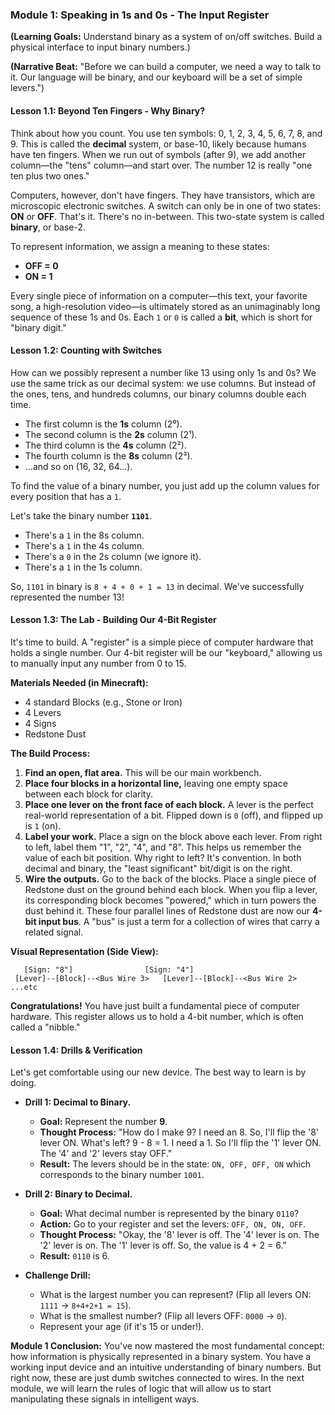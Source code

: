 ### **Module 1: Speaking in 1s and 0s - The Input Register**

**(Learning Goals:** Understand binary as a system of on/off switches. Build a physical interface to input binary numbers.)

**(Narrative Beat:** "Before we can build a computer, we need a way to talk to it. Our language will be binary, and our keyboard will be a set of simple levers.")

#### **Lesson 1.1: Beyond Ten Fingers - Why Binary?**

Think about how you count. You use ten symbols: 0, 1, 2, 3, 4, 5, 6, 7, 8, and 9. This is called the **decimal** system, or base-10, likely because humans have ten fingers. When we run out of symbols (after 9), we add another column—the "tens" column—and start over. The number 12 is really "one ten plus two ones."

Computers, however, don't have fingers. They have transistors, which are microscopic electronic switches. A switch can only be in one of two states: **ON** or **OFF**. That's it. There's no in-between. This two-state system is called **binary**, or base-2.

To represent information, we assign a meaning to these states:
*   **OFF = 0**
*   **ON = 1**

Every single piece of information on a computer—this text, your favorite song, a high-resolution video—is ultimately stored as an unimaginably long sequence of these 1s and 0s. Each `1` or `0` is called a **bit**, which is short for "binary digit."

#### **Lesson 1.2: Counting with Switches**

How can we possibly represent a number like 13 using only 1s and 0s? We use the same trick as our decimal system: we use columns. But instead of the ones, tens, and hundreds columns, our binary columns double each time.

*   The first column is the **1s** column (2⁰).
*   The second column is the **2s** column (2¹).
*   The third column is the **4s** column (2²).
*   The fourth column is the **8s** column (2³).
*   ...and so on (16, 32, 64...).

To find the value of a binary number, you just add up the column values for every position that has a `1`.

Let's take the binary number **`1101`**.
*   There's a `1` in the 8s column.
*   There's a `1` in the 4s column.
*   There's a `0` in the 2s column (we ignore it).
*   There's a `1` in the 1s column.

So, `1101` in binary is `8 + 4 + 0 + 1 = 13` in decimal. We've successfully represented the number 13!

#### **Lesson 1.3: The Lab - Building Our 4-Bit Register**

It's time to build. A "register" is a simple piece of computer hardware that holds a single number. Our 4-bit register will be our "keyboard," allowing us to manually input any number from 0 to 15.

**Materials Needed (in Minecraft):**
*   4 standard Blocks (e.g., Stone or Iron)
*   4 Levers
*   4 Signs
*   Redstone Dust

**The Build Process:**
1.  **Find an open, flat area.** This will be our main workbench.
2.  **Place four blocks in a horizontal line,** leaving one empty space between each block for clarity.
3.  **Place one lever on the front face of each block.** A lever is the perfect real-world representation of a bit. Flipped down is `0` (off), and flipped up is `1` (on).
4.  **Label your work.** Place a sign on the block above each lever. From right to left, label them "1", "2", "4", and "8". This helps us remember the value of each bit position. Why right to left? It's convention. In both decimal and binary, the "least significant" bit/digit is on the right.
5.  **Wire the outputs.** Go to the back of the blocks. Place a single piece of Redstone dust on the ground behind each block. When you flip a lever, its corresponding block becomes "powered," which in turn powers the dust behind it. These four parallel lines of Redstone dust are now our **4-bit input bus**. A "bus" is just a term for a collection of wires that carry a related signal.

**Visual Representation (Side View):**
```
   [Sign: "8"]                [Sign: "4"]
 [Lever]--[Block]--<Bus Wire 3>   [Lever]--[Block]--<Bus Wire 2> ...etc
```

**Congratulations!** You have just built a fundamental piece of computer hardware. This register allows us to hold a 4-bit number, which is often called a "nibble."

#### **Lesson 1.4: Drills & Verification**

Let's get comfortable using our new device. The best way to learn is by doing.

*   **Drill 1: Decimal to Binary.**
    *   **Goal:** Represent the number **9**.
    *   **Thought Process:** "How do I make 9? I need an 8. So, I'll flip the '8' lever ON. What's left? 9 - 8 = 1. I need a 1. So I'll flip the '1' lever ON. The '4' and '2' levers stay OFF."
    *   **Result:** The levers should be in the state: `ON, OFF, OFF, ON` which corresponds to the binary number `1001`.

*   **Drill 2: Binary to Decimal.**
    *   **Goal:** What decimal number is represented by the binary `0110`?
    *   **Action:** Go to your register and set the levers: `OFF, ON, ON, OFF`.
    *   **Thought Process:** "Okay, the '8' lever is off. The '4' lever is on. The '2' lever is on. The '1' lever is off. So, the value is 4 + 2 = 6."
    *   **Result:** `0110` is 6.

*   **Challenge Drill:**
    *   What is the largest number you can represent? (Flip all levers ON: `1111` -> `8+4+2+1 = 15`).
    *   What is the smallest number? (Flip all levers OFF: `0000` -> `0`).
    *   Represent your age (if it's 15 or under!).

**Module 1 Conclusion:**
You've now mastered the most fundamental concept: how information is physically represented in a binary system. You have a working input device and an intuitive understanding of binary numbers. But right now, these are just dumb switches connected to wires. In the next module, we will learn the rules of logic that will allow us to start manipulating these signals in intelligent ways.